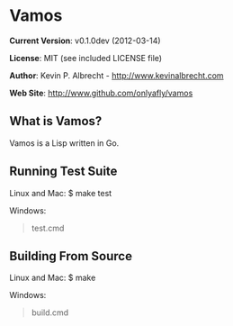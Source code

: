 Vamos
=====

__Current Version__:
v0.1.0dev (2012-03-14)

__License__:
MIT (see included LICENSE file)

__Author__:
Kevin P. Albrecht - <http://www.kevinalbrecht.com>
        
__Web Site__:
<http://www.github.com/onlyafly/vamos>

What is Vamos?
--------------

Vamos is a Lisp written in Go.

Running Test Suite
------------------

Linux and Mac:
$ make test

Windows:
> test.cmd

Building From Source
--------------------

Linux and Mac:
$ make

Windows:
> build.cmd
